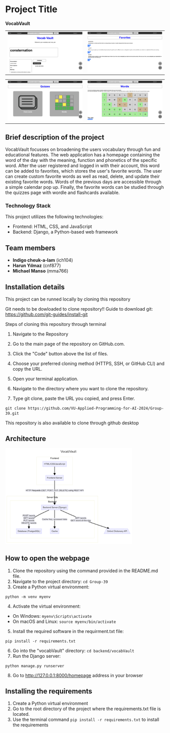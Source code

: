 # Project Title 
**VocabVault**

<table>
  <tr>
    <td>
      <img src="/website_images/homepage_img.png" alt="Homepage" width="400"/>
    </td>
    <td>
      <img src="/website_images/favorites_img.png" alt="Favorites page" width="400"/>
    </td>
  </tr>
</table>

<table>
  <tr>
    <td>
      <img src="/website_images/quizzes_img.png" alt="Quizzes page" width="400"/>
    </td>
    <td>
      <img src="/website_images/wordle_img.png" alt="Wordle game" width="400"/>
    </td>
  </tr>
</table>

## Brief description of the project
VocabVault focusses on broadening the users vocabulary through fun and educational features. The web application has a homepage containing the word of the day with the meaning, function and phonetics of the specific word. After the user registered and logged in with their account, this word can be added to favorites, which stores the user's favorite words. The user can create custom favorite words as well as read, delete, and update their existing favorite words. Words of the previous days are accessible through a simple calendar pop up. Finally, the favorite words can be studied through the quizzes page with wordle and flashcards available.

### Technology Stack
This project utilizes the following technologies:

- Frontend: HTML, CSS, and JavaScript
- Backend: Django, a Python-based web framework

## Team members
- **Indigo cheuk-a-lam** (ich104)
- **Harun Yılmaz** (cnf877)
- **Michael Manso** (mma766)

## Installation details
This project can be runned locally by cloning this repository

Git needs to be dowloaded to clone repository!!
Guide to download git:
https://github.com/git-guides/install-git

Steps of cloning this repository through terminal
1. Navigate to the Repository

2. Go to the main page of the repository on GitHub.com. 

3. Click the "Code" button above the list of files.

4. Choose your preferred cloning method (HTTPS, SSH, or GitHub CLI) and copy the URL.

5. Open your terminal application.

6. Navigate to the directory where you want to clone the repository.

7. Type git clone, paste the URL you copied, and press Enter.
  ```
  git clone https://github.com/VU-Applied-Programming-for-AI-2024/Group-39.git
  ```

This repository is also available to clone through github desktop

## Architecture

<img src="/website_images/architecture.png" alt="Homepage" width="400"/>

## How to open the webpage

1. Clone the repository using the command provided in the README.md file.
2. Navigate to the project directory: `cd Group-39`
3. Create a Python virtual environment:
  ```
  python -m venv myenv
  ```
4. Activate the virtual environment:
- On Windows: `myenv\Scripts\activate`
- On macOS and Linux: `source myenv/bin/activate`
5. Install the required software in the requirment.txt file:
  ```
  pip install -r requirements.txt
  ```
6. Go into the "vocabVault" directory: `cd backend/vocabVault`
7. Run the Django server:
  ```
  python manage.py runserver
  ```
8. Go to http://127.0.0.1:8000/homepage address in your browser

## Installing the requirements
1. Create a Python virtual environment
2. Go to the root directory of the project where the requirements.txt file is located.
3. Use the terminal command `pip install -r requirements.txt` to install the requirements 
